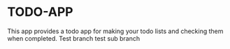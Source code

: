 # TODO-APP
This app provides a todo app for making your todo lists and checking them when completed.
Test branch
test sub branch